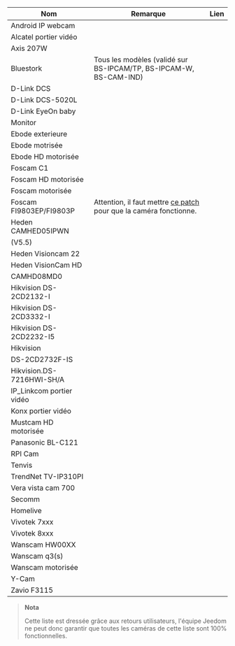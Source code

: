 | Nom                     | Remarque                | Lien                     |
|-------------------------|-------------------------|--------------------------|
| Android IP webcam       |                         |                          |
| Alcatel portier vidéo   |                         |                          |
| Axis 207W               |                         |                          |
| Bluestork               | Tous les modèles (validé sur BS-IPCAM/TP, BS-IPCAM-W, BS-CAM-IND) |                          |
| D-Link DCS              |                         |                          |
| D-Link DCS-5020L        |                         |                          |
| D-Link EyeOn baby       |                         |                          |
| Monitor                 |                         |                          |
| Ebode exterieure        |                         |                          |
| Ebode motrisée          |                         |                          |
| Ebode HD motorisée      |                         |                          |
| Foscam C1               |                         |                          |
| Foscam HD motorisée     |                         |                          |
| Foscam motorisée        |                         |                          |
| Foscam FI9803EP/FI9803P | Attention, il faut mettre [ce patch](:HTTPS://drive.google.com/file/d/0B9gdDNCtvjAITEs0UjduRV9zSG8/view?usp=sharing) pour que la caméra fonctionne.
| Heden CAMHED05IPWN      |                         |                          |
| (V5.5)                  |                         |                          |
| Heden Visioncam 22      |                         |                          |
| Heden VisionCam HD      |                         |                          |
| CAMHD08MD0              |                         |                          |
| Hikvision DS-2CD2132-I  |                         |                          |
| Hikvision DS-2CD3332-I  |                         |                          |
| Hikvision DS-2CD2232-I5 |                         |                          |
| Hikvision               |                         |                          |
| DS-2CD2732F-IS          |                         |                          |
| Hikvision.DS-7216HWI-SH/A |                         |                          |
| IP\_Linkcom portier vidéo |                         |                          |
| Konx portier vidéo      |                         |                          |
| Mustcam HD motorisée    |                         |                          |
| Panasonic BL-C121       |                         |                          |
| RPI Cam                 |                         |                          |
| Tenvis                  |                         |                          |
| TrendNet TV-IP310PI     |                         |                          |
| Vera vista cam 700      |                         |                          |
| Secomm                  |                         |                          |
| Homelive                |                         |                          |
| Vivotek 7xxx            |                         |                          |
| Vivotek 8xxx            |                         |                          |
| Wanscam HW00XX          |                         |                          |
| Wanscam q3(s)           |                         |                          |
| Wanscam motorisée       |                         |                          |
| Y-Cam                   |                         |                          |
| Zavio F3115             |                         |                          |

> **Nota**
>
> Cette liste est dressée grâce aux retours utilisateurs, l'équipe
> Jeedom ne peut donc garantir que toutes les caméras de cette liste
> sont 100% fonctionnelles.
